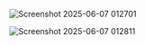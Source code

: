 
![Screenshot 2025-06-07 012701](https://github.com/user-attachments/assets/8161b7bc-300e-4633-afad-427d4f76382b)

![Screenshot 2025-06-07 012811](https://github.com/user-attachments/assets/ac9318dc-d308-4b5f-a3ef-786668a3fd4d)

